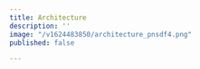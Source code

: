 ```yaml
---
title: Architecture
description: ''
image: "/v1624483850/architecture_pnsdf4.png"
published: false

---
```


